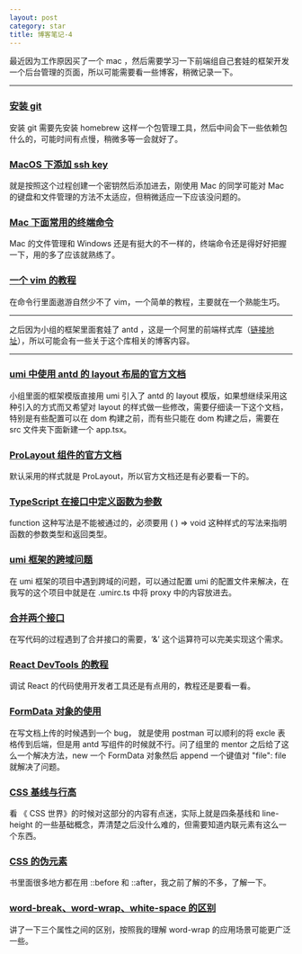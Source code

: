 ```yaml
---
layout: post
category: star
title: 博客笔记-4
---
```


最近因为工作原因买了一个 mac ，然后需要学习一下前端组自己套娃的框架开发一个后台管理的页面，所以可能需要看一些博客，稍微记录一下。

---

### [安装 git](https://git-scm.com/download/mac)

安装 git 需要先安装 homebrew 这样一个包管理工具，然后中间会下一些依赖包什么的，可能时间有点慢，稍微多等一会就好了。

### [MacOS 下添加 ssh key](https://www.jianshu.com/p/2304c9b1c4b6)

就是按照这个过程创建一个密钥然后添加进去，刚使用 Mac 的同学可能对 Mac 的键盘和文件管理的方法不太适应，但稍微适应一下应该没问题的。

### [Mac 下面常用的终端命令](https://blog.csdn.net/biggercoffee/article/details/50752910)

Mac 的文件管理和 Windows 还是有挺大的不一样的，终端命令还是得好好把握一下，用的多了应该就熟练了。

### [一个 vim 的教程](https://www.cnblogs.com/heyboom/p/10522059.html)

在命令行里面遨游自然少不了 vim，一个简单的教程，主要就在一个熟能生巧。

---

之后因为小组的框架里面套娃了 antd ，这是一个阿里的前端样式库（[链接地址](https://ant.design/docs/react/getting-started-cn)），所以可能会有一些关于这个库相关的博客内容。

---

### [umi 中使用 antd 的 layout 布局的官方文档](https://umijs.org/zh-CN/plugins/plugin-layout#构建时配置)

小组里面的框架模版直接用 umi 引入了 antd 的 layout 模版，如果想继续采用这种引入的方式而又希望对 layout 的样式做一些修改，需要仔细读一下这个文档，特别是有些配置可以在 dom 构建之前，而有些只能在 dom 构建之后，需要在 src 文件夹下面新建一个 app.tsx。

### [ProLayout 组件的官方文档](https://procomponents.ant.design/components/layout/)

默认采用的样式就是 ProLayout，所以官方文档还是有必要看一下的。

### [TypeScript 在接口中定义函数为参数](https://stackoverflow.com/questions/29689966/how-to-define-type-for-a-function-callback-as-any-function-type-not-universal)

function 这种写法是不能被通过的，必须要用 ( ) => void 这种样式的写法来指明函数的参数类型和返回类型。

### [umi 框架的跨域问题](https://umijs.org/zh-CN/config#proxy)

在 umi 框架的项目中遇到跨域的问题，可以通过配置 umi 的配置文件来解决，在我写的这个项目中就是在 .umirc.ts 中将 proxy 中的内容放进去。

### [合并两个接口](https://www.coder.work/article/1308948)

在写代码的过程遇到了合并接口的需要，‘&’ 这个运算符可以完美实现这个需求。

### [React DevTools 的教程](https://react-devtools-tutorial.vercel.app/)

调试 React 的代码使用开发者工具还是有点用的，教程还是要看一看。

### [FormData 对象的使用](https://developer.mozilla.org/zh-CN/docs/Web/API/FormData/Using_FormData_Objects)

在写文档上传的时候遇到一个 bug， 就是使用 postman 可以顺利的将 excle 表格传到后端，但是用 antd 写组件的时候就不行。问了组里的 mentor 之后给了这么一个解决方法，new 一个 FormData 对象然后 append 一个键值对 "file": file 就解决了问题。

### [CSS 基线与行高](https://www.jianshu.com/p/59f31a1704de)

看 《 CSS 世界》的时候对这部分的内容有点迷，实际上就是四条基线和 line-height 的一些基础概念，弄清楚之后没什么难的，但需要知道内联元素有这么一个东西。

### [CSS 的伪元素](https://segmentfault.com/a/1190000015468617)

书里面很多地方都在用 ::before 和 ::after，我之前了解的不多，了解一下。

### [word-break、word-wrap、white-space 的区别](https://juejin.cn/post/6844903667863126030)

讲了一下三个属性之间的区别，按照我的理解 word-wrap 的应用场景可能更广泛一些。
